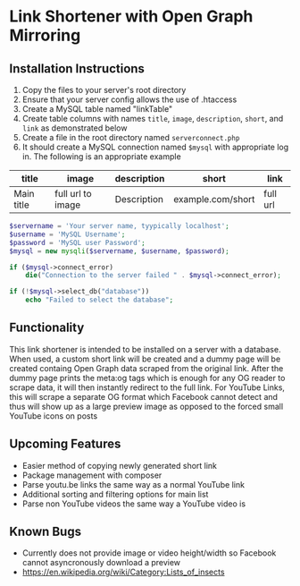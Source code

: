 # Link Shortener with Open Graph Mirroring
## Installation Instructions
1. Copy the files to your server's root directory
2. Ensure that your server config allows the use of .htaccess
3. Create a MySQL table named "linkTable"
4. Create table columns with names `title`, `image`, `description`, `short`, and `link` as demonstrated below
5. Create a file in the root directory named `serverconnect.php`
6. It should create a MySQL connection named `$mysql` with appropriate log in. The following is an appropriate example

|title|image|description|short|link|
|---|---|---|---|---|
|Main title|full url to image|Description|example.com/short|full url|

```php
$servername = 'Your server name, tyypically localhost';
$username = 'MySQL Username';
$password = 'MySQL user Password';
$mysql = new mysqli($servername, $username, $password);

if ($mysql->connect_error)
    die("Connection to the server failed " . $mysql->connect_error);

if (!$mysql->select_db("database"))
    echo "Failed to select the database";
```
## Functionality
This link shortener is intended to be installed on a server with a database. When used, a custom short link will be created and a dummy page will be created containg Open Graph data scraped from the original link. After the dummy page prints the meta:og tags which is enough for any OG reader to scrape data, it will then instantly redirect to the full link. For YouTube Links, this will scrape a separate OG format which Facebook cannot detect and thus will show up as a large preview image as opposed to the forced small YouTube icons on posts

## Upcoming Features
* Easier method of copying newly generated short link
* Package management with composer
* Parse youtu.be links the same way as a normal YouTube link
* Additional sorting and filtering options for main list
* Parse non YouTube videos the same way a YouTube video is

## Known Bugs
* Currently does not provide image or video height/width so Facebook cannot asyncronously download a preview
* https://en.wikipedia.org/wiki/Category:Lists_of_insects
